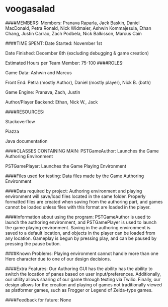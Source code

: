 voogasalad
==========

####MEMBERS:
Members: Pranava Raparla, Jack Baskin, Daniel MacDonald, Petra Ronald, Nick Widmaier, Ashwin Kommajesula, Ethan Chang, Justin Carrao, Zach Podbela, Nick Balkisson, Marcus Cain

####TIME SPENT: 
Date Started: November 1st

Date Finished: December 8th (excluding debugging & game creation)

Estimated Hours per Team Member: 75-100
####ROLES:

Game Data: Ashwin and Marcus

Front End: Petra (mostly Author), Daniel (mostly player), Nick B. (both)

Game Engine: Pranava, Zach, Justin

Author/Player Backend: Ethan, Nick W., Jack

####RESOURCES: 

Stackoverflow

Piazza

Java documentation

####CLASSES CONTAINING MAIN: 
PSTGameAuthor: Launches the Game Authoring Environment

PSTGamePlayer: Launches the Game Playing Environment

####Files used for testing: 
Data files made by the Game Authoring Environment


####Data required by project:
Authoring environment and playing environment will save/load files located in the same folder. Properly formatted files are created when saving from the authoring part, and games cannot be loaded unless files with this format are loaded in the player.


####Information about using the program:
PSTGameAuthor is used to launch the authoring environment, and PSTGamePlayer is used to launch the game playing environment. Saving in the authoring environment is saved to a default location, and objects in the player can be loaded from any location. Gameplay is begun by pressing play, and can be paused by pressing the pause button.
 
####Known Problems:
Playing environment cannot handle more than one Hero character due to one of our design decisions.
 
####Extra Features:
Our Authoring GUI has the ability has the ability to switch the location of panes based on user input/preferences. Additionally, our utility allows sharing of our game through texting via Twilio. Finally, our design allows for the creation and playing of games not traditionally viewed as platformer games, such as Frogger or Legend of Zelda-type games.
 
####Feedback for future:
None

